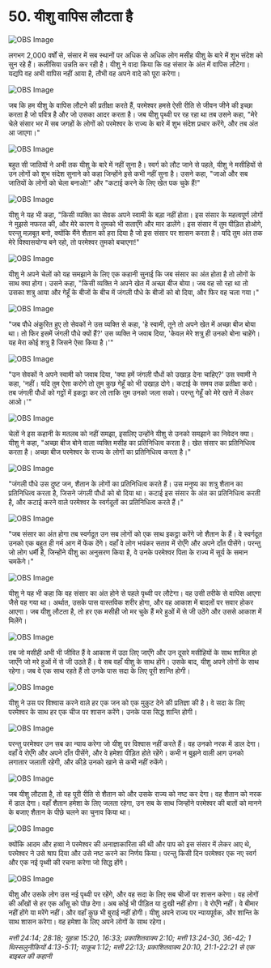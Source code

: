 # 50. यीशु वापिस लौटता है

![OBS Image](https://cdn.door43.org/obs/jpg/360px/obs-en-50-01.jpg)

लगभग 2,000 वर्षों से, संसार में सब स्थानों पर अधिक से अधिक लोग मसीह यीशु के बारे में शुभ संदेश को सुन रहे हैं। कलीसिया उन्नति कर रही है। यीशु ने वादा किया कि वह संसार के अंत में वापिस लौटेगा। यद्यपि वह अभी वापिस नहीं आया है, तौभी वह अपने वादे को पूरा करेगा।

![OBS Image](https://cdn.door43.org/obs/jpg/360px/obs-en-50-02.jpg)

जब कि हम यीशु के वापिस लौटने की प्रतीक्षा करते हैं, परमेश्वर हमसे ऐसी रीति से जीवन जीने की इच्छा करता है जो पवित्र है और जो उसका आदर करता है। जब यीशु पृथ्वी पर रह रहा था तब उसने कहा, "मेरे चेले संसार भर में सब जगहों के लोगों को परमेश्वर के राज्य के बारे में शुभ संदेश प्रचार करेंगे, और तब अंत आ जाएगा।"

![OBS Image](https://cdn.door43.org/obs/jpg/360px/obs-en-50-03.jpg)

बहुत सी जातियों ने अभी तक यीशु के बारे में नहीं सुना है। स्वर्ग को लौट जाने से पहले, यीशु ने मसीहियों से उन लोगों को शुभ संदेश सुनाने को कहा जिन्होंने इसे कभी नहीं सुना है। उसने कहा, "जाओ और सब जातियों के लोगों को चेला बनाओ!" और "कटाई करने के लिए खेत पक चुके हैं!"

![OBS Image](https://cdn.door43.org/obs/jpg/360px/obs-en-50-04.jpg)

यीशु ने यह भी कहा, "किसी व्यक्ति का सेवक अपने स्वामी के बड़ा नहीं होता। इस संसार के महत्वपूर्ण लोगों ने मुझसे नफरत की, और मेरे कारण वे तुमको भी सताएँगे और मार डालेंगे। इस संसार में तुम पीड़ित होओगे, परन्तु मज़बूत बनो, क्योंकि मैंने शैतान को हरा दिया है जो इस संसार पर शासन करता है। यदि तुम अंत तक मेरे विश्वासयोग्य बने रहो, तो परमेश्वर तुमको बचाएगा!"

![OBS Image](https://cdn.door43.org/obs/jpg/360px/obs-en-50-05.jpg)

यीशु ने अपने चेलों को यह समझाने के लिए एक कहानी सुनाई कि जब संसार का अंत होता है तो लोगों के साथ क्या होगा। उसने कहा, "किसी व्यक्ति ने अपने खेत में अच्छा बीज बोया। जब वह सो रहा था तो उसका शत्रु आया और गेहूँ के बीजों के बीच में जंगली पौधे के बीजों को बो दिया, और फिर वह चला गया।"

![OBS Image](https://cdn.door43.org/obs/jpg/360px/obs-en-50-06.jpg)

"जब पौधे अंकुरित हुए तो सेवकों ने उस व्यक्ति से कहा, 'हे स्वामी, तूने तो अपने खेत में अच्छा बीज बोया था। तो फिर इसमें जंगली पौधे क्यों हैं?' उस व्यक्ति ने जवाब दिया, 'केवल मेरे शत्रु ही उनको बोना चाहेंगे। यह मेरा कोई शत्रु है जिसने ऐसा किया है।'"

![OBS Image](https://cdn.door43.org/obs/jpg/360px/obs-en-50-07.jpg)

"उन सेवकों ने अपने स्वामी को जवाब दिया, 'क्या हमें जंगली पौधों को उखाड़ देना चाहिए?' उस स्वामी ने कहा, 'नहीं। यदि तुम ऐसा करोगे तो तुम कुछ गेहूँ को भी उखाड़ दोगे। कटाई के समय तक प्रतीक्षा करो। तब जंगली पौधों को गट्ठों में इकट्ठा कर लो ताकि तुम उनको जला सको। परन्तु गेहूँ को मेरे खत्ते में लेकर आओ।'"

![OBS Image](https://cdn.door43.org/obs/jpg/360px/obs-en-50-08.jpg)

चेलों ने इस कहानी के मतलब को नहीं समझा, इसलिए उन्होंने यीशु से उनको समझाने का निवेदन क्या। यीशु ने कहा, "अच्छा बीज बोने वाला व्यक्ति मसीह का प्रतिनिधित्व करता है। खेत संसार का प्रतिनिधित्व करता है। अच्छा बीज परमेश्वर के राज्य के लोगों का प्रतिनिधित्व करता है।"

![OBS Image](https://cdn.door43.org/obs/jpg/360px/obs-en-50-09.jpg)

"जंगली पौधे उस दुष्ट जन, शैतान के लोगों का प्रतिनिधित्व करते हैं। उस मनुष्य का शत्रु शैतान का प्रतिनिधित्व करता है, जिसने जंगली पौधों को बो दिया था। कटाई इस संसार के अंत का प्रतिनिधित्व करती है, और कटाई करने वाले परमेश्वर के स्वर्गदूतों का प्रतिनिधित्व करते हैं।"

![OBS Image](https://cdn.door43.org/obs/jpg/360px/obs-en-50-10.jpg)

"जब संसार का अंत होगा तब स्वर्गदूत उन सब लोगों को एक साथ इकट्ठा करेंगे जो शैतान के हैं। वे स्वर्गदूत उनको एक बहुत ही गर्म आग में फेंक देंगे। वहाँ वे लोग भयंकर सताव में रोएँगे और अपने दाँत पीसेंगे। परन्तु जो लोग धर्मी हैं, जिन्होंने यीशु का अनुसरण किया है, वे उनके परमेश्वर पिता के राज्य में सूर्य के समान चमकेंगे।"

![OBS Image](https://cdn.door43.org/obs/jpg/360px/obs-en-50-11.jpg)

यीशु ने यह भी कहा कि वह संसार का अंत होने से पहले पृथ्वी पर लौटेगा। वह उसी तरीके से वापिस आएगा जैसे वह गया था। अर्थात, उसके पास वास्तविक शरीर होगा, और वह आकाश में बादलों पर सवार होकर आएगा। जब यीशु लौटता है, तो हर एक मसीही जो मर चुके हैं मरे हुओं में से जी उठेंगे और उससे आकाश में मिलेंगे।

![OBS Image](https://cdn.door43.org/obs/jpg/360px/obs-en-50-12.jpg)

तब जो मसीही अभी भी जीवित हैं वे आकाश में उठा लिए जाएँगे और उन दूसरे मसीहियों के साथ शामिल हो जाएँगे जो मरे हुओं में से जी उठते हैं। वे सब वहाँ यीशु के साथ होंगे। उसके बाद, यीशु अपने लोगों के साथ रहेगा। जब वे एक साथ रहते हैं तो उनके पास सदा के लिए पूरी शान्ति होगी।

![OBS Image](https://cdn.door43.org/obs/jpg/360px/obs-en-50-13.jpg)

यीशु ने उस पर विश्वास करने वाले हर एक जन को एक मुकुट देने की प्रतिज्ञा की है। वे सदा के लिए परमेश्वर के साथ हर एक चीज पर शासन करेंगे। उनके पास सिद्ध शान्ति होगी।

![OBS Image](https://cdn.door43.org/obs/jpg/360px/obs-en-50-14.jpg)

परन्तु परमेश्वर उन सब का न्याय करेगा जो यीशु पर विश्वास नहीं करते हैं। वह उनको नरक में डाल देगा। वहाँ वे रोएँगे और अपने दाँत पीसेंगे, और वे हमेशा पीड़ित होते रहेंगे। कभी न बुझने वाली आग उनको लगातार जलाती रहेगी, और कीड़े उनको खाने से कभी नहीं रुकेंगे।

![OBS Image](https://cdn.door43.org/obs/jpg/360px/obs-en-50-15.jpg)

जब यीशु लौटता है, तो वह पूरी रीति से शैतान को और उसके राज्य को नष्ट कर देगा। वह शैतान को नरक में डाल देगा। वहाँ शैतान हमेशा के लिए जलता रहेगा, उन सब के साथ जिन्होंने परमेश्वर की बातों को मानने के बजाए शैतान के पीछे चलने का चुनाव किया था।

![OBS Image](https://cdn.door43.org/obs/jpg/360px/obs-en-50-16.jpg)

क्योंकि आदम और हव्वा ने परमेश्वर की अनाज्ञाकारिता की थी और पाप को इस संसार में लेकर आए थे, परमेश्वर ने उसे श्राप दिया और उसे नष्ट करने का निर्णय किया। परन्तु किसी दिन परमेश्वर एक नए स्वर्ग और एक नई पृथ्वी की रचना करेगा जो सिद्ध होंगे।

![OBS Image](https://cdn.door43.org/obs/jpg/360px/obs-en-50-17.jpg)

यीशु और उसके लोग उस नई पृथ्वी पर रहेंगे, और वह सदा के लिए सब चीजों पर शासन करेगा। वह लोगों की आँखों से हर एक आँसू को पोंछ देगा। अब कोई भी पीड़ित या दुःखी नहीं होगा। वे रोएँगे नहीं। वे बीमार नहीं होंगे या मरेंगे नहीं। और वहाँ कुछ भी बुराई नहीं होगी। यीशु अपने राज्य पर न्यायपूर्वक, और शान्ति के साथ शासन करेगा। वह हमेशा के लिए अपने लोगों के साथ रहेगा।

_मत्ती 24:14; 28:18; यूहन्ना 15:20, 16:33; प्रकाशितवाक्य 2:10; मत्ती 13:24-30, 36-42; 1 थिस्सलुनीकियों 4:13-5:11; याकूब 1:12; मत्ती 22:13; प्रकाशितवाक्य 20:10, 21:1-22:21 से एक बाइबल की कहानी_
